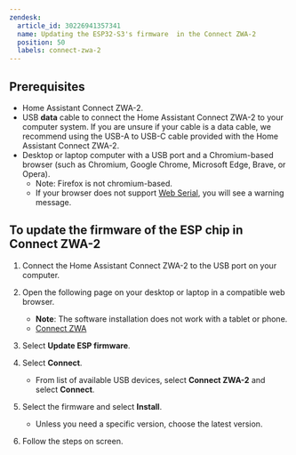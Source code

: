 ```yaml
---
zendesk:
  article_id: 30226941357341
  name: Updating the ESP32-S3's firmware  in the Connect ZWA-2
  position: 50
  labels: connect-zwa-2
---
```


## Prerequisites

- Home Assistant Connect ZWA-2.
- USB **data** cable to connect the Home Assistant Connect ZWA-2 to your computer system. If you are unsure if your cable is a data cable, we recommend using the USB-A to USB-C cable provided with the Home Assistant Connect ZWA-2.
- Desktop or laptop computer with a USB port and a Chromium-based browser (such as Chromium, Google Chrome, Microsoft Edge, Brave, or Opera).
  - Note: Firefox is not chromium-based.
  - If your browser does not support [Web Serial](https://developer.mozilla.org/en-US/docs/Web/API/Web_Serial_API#browser_compatibility), you will see a warning message.

## To update the firmware of the ESP chip in Connect ZWA-2

1. Connect the Home Assistant Connect ZWA-2 to the USB port on your computer.
2. Open the following page on your desktop or laptop in a compatible web browser.
   - **Note**: The software installation does not work with a tablet or phone.
   - [Connect ZWA](https://home-assistant.github.io/zwa2-toolbox/)

3. Select **Update ESP firmware**.
4. Select **Connect**.
   - From list of available USB devices, select **Connect ZWA-2** and select **Connect**.
5. Select the firmware and select **Install**.
   - Unless you need a specific version, choose the latest version.
6. Follow the steps on screen.
